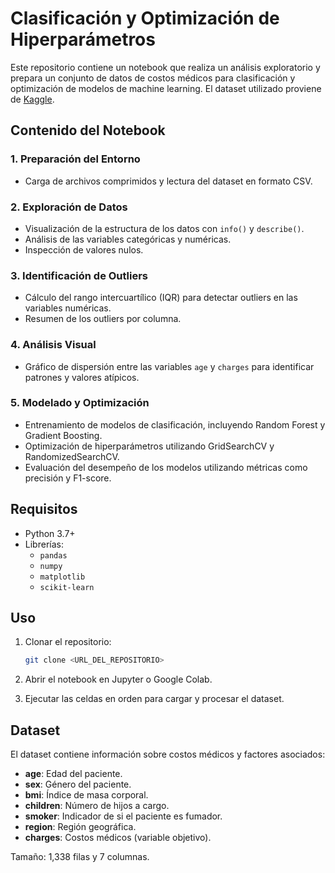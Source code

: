 # Clasificación y Optimización de Hiperparámetros

Este repositorio contiene un notebook que realiza un análisis exploratorio y prepara un conjunto de datos de costos médicos para clasificación y optimización de modelos de machine learning. El dataset utilizado proviene de [Kaggle](https://www.kaggle.com/datasets/mirichoi0218/insurance).

## Contenido del Notebook

### 1. Preparación del Entorno
- Carga de archivos comprimidos y lectura del dataset en formato CSV.

### 2. Exploración de Datos
- Visualización de la estructura de los datos con `info()` y `describe()`.
- Análisis de las variables categóricas y numéricas.
- Inspección de valores nulos.

### 3. Identificación de Outliers
- Cálculo del rango intercuartílico (IQR) para detectar outliers en las variables numéricas.
- Resumen de los outliers por columna.

### 4. Análisis Visual
- Gráfico de dispersión entre las variables `age` y `charges` para identificar patrones y valores atípicos.

### 5. Modelado y Optimización
- Entrenamiento de modelos de clasificación, incluyendo Random Forest y Gradient Boosting.
- Optimización de hiperparámetros utilizando GridSearchCV y RandomizedSearchCV.
- Evaluación del desempeño de los modelos utilizando métricas como precisión y F1-score.

## Requisitos

- Python 3.7+
- Librerías:
  - `pandas`
  - `numpy`
  - `matplotlib`
  - `scikit-learn`

## Uso

1. Clonar el repositorio:
   ```bash
   git clone <URL_DEL_REPOSITORIO>
   ```

2. Abrir el notebook en Jupyter o Google Colab.

3. Ejecutar las celdas en orden para cargar y procesar el dataset.

## Dataset

El dataset contiene información sobre costos médicos y factores asociados:
- **age**: Edad del paciente.
- **sex**: Género del paciente.
- **bmi**: Índice de masa corporal.
- **children**: Número de hijos a cargo.
- **smoker**: Indicador de si el paciente es fumador.
- **region**: Región geográfica.
- **charges**: Costos médicos (variable objetivo).

Tamaño: 1,338 filas y 7 columnas.
